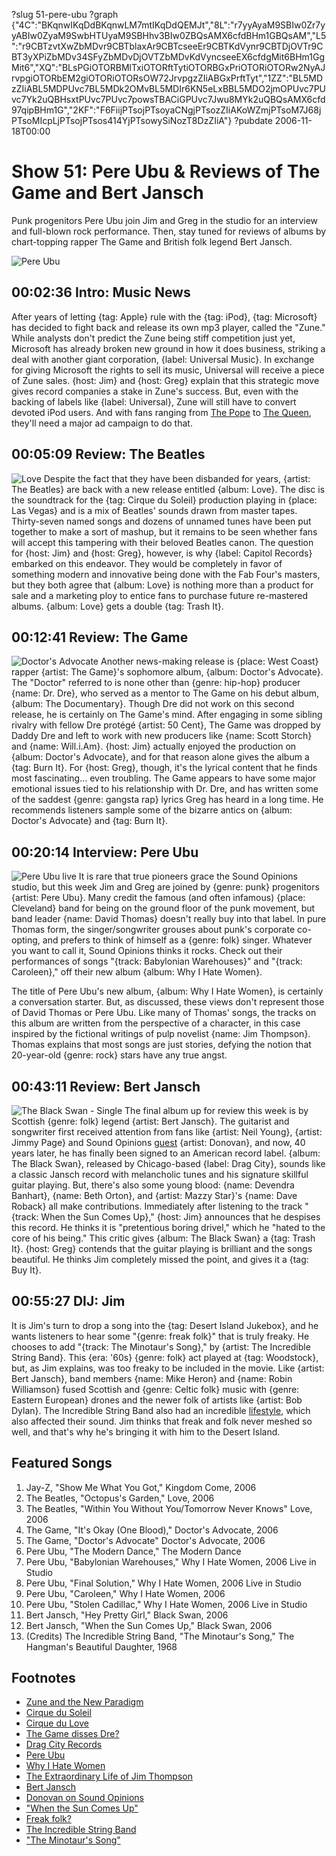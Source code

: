 ?slug 51-pere-ubu
?graph {"4C":"BKqnwIKqDdBKqnwLM7mtIKqDdQEMJt","8L":"r7yyAyaM9SBIw0Zr7yyABIw0ZyaM9SwbHTUyaM9SBHhv3BIw0ZBQsAMX6cfdBHm1GBQsAM","L5":"r9CBTzvtXwZbMDvr9CBTblaxAr9CBTcseeEr9CBTKdVynr9CBTDjOVTr9CBT3yXPiZbMDv34SFyZbMDvDjOVTZbMDvKdVyncseeEX6cfdgMit6BHm1GgMit6","XQ":"BLsPGiOTORBMlTxiOTORftTytiOTORBGxPriOTORiOTORw2NyAJrvpgiOTORbEM2giOTORiOTORsOW72JrvpgzZIiABGxPrftTyt","1ZZ":"BL5MDzZIiABL5MDPUvc7BL5MDk2OMvBL5MDIr6KN5eLxBBL5MDO2jmOPUvc7PUvc7Yk2uQBHsxtPUvc7PUvc7powsTBACiGPUvc7Jwu8MYk2uQBQsAMX6cfd97qipBHm1G","2KF":"F6FiijPTsojPTsoyaCNgjPTsozZIiAKoWZmjPTsoM7J68jPTsoMIcpLjPTsojPTsos414YjPTsowySiNozT8DzZIiA"}
?pubdate 2006-11-18T00:00

# Show 51: Pere Ubu & Reviews of The Game and Bert Jansch
Punk progenitors Pere Ubu join Jim and Greg in the studio for an interview and full-blown rock performance. Then, stay tuned for reviews of albums by chart-topping rapper The Game and British folk legend Bert Jansch.

![Pere Ubu](https://static.soundopinions.org/images/2006/pereubu.jpg)

## 00:02:36 Intro: Music News
After years of letting {tag: Apple} rule with the {tag: iPod}, {tag: Microsoft} has decided to fight back and release its own mp3 player, called the "Zune." While analysts don't predict the Zune being stiff competition just yet, Microsoft has already broken new ground in how it does business, striking a deal with another giant corporation, {label: Universal Music}. In exchange for giving Microsoft the rights to sell its music, Universal will receive a piece of Zune sales. {host: Jim} and {host: Greg} explain that this strategic move gives record companies a stake in Zune's success. But, even with the backing of labels like {label: Universal}, Zune will still have to convert devoted iPod users. And with fans ranging from [The Pope](http://www.theage.com.au/news/breaking/pope-benedict-gets-an-ipod/2006/03/05/1141493545217.html) to [The Queen](http://news.bbc.co.uk/cbbcnews/hi/newsid_4100000/newsid_4104900/4104922.stm), they'll need a major ad campaign to do that. 

## 00:05:09 Review: The Beatles
![Love](https://static.soundopinions.org/assets/51/8L0.jpg)
Despite the fact that they have been disbanded for years, {artist: The Beatles} are back with a new release entitled {album: Love}. The disc is the soundtrack for the {tag: Cirque du Soleil} production playing in {place: Las Vegas} and is a mix of Beatles' sounds drawn from master tapes. Thirty-seven named songs and dozens of unnamed tunes have been put together to make a sort of mashup, but it remains to be seen whether fans will accept this tampering with their beloved Beatles canon. The question for {host: Jim} and {host: Greg}, however, is why {label: Capitol Records} embarked on this endeavor. They would be completely in favor of something modern and innovative being done with the Fab Four's masters, but they both agree that {album: Love} is nothing more than a product for sale and a marketing ploy to entice fans to purchase future re-mastered albums. {album: Love} gets a double {tag: Trash It}.

## 00:12:41 Review: The Game
![Doctor's Advocate](https://static.soundopinions.org/assets/51/L50.jpg)
Another news-making release is {place: West Coast} rapper {artist: The Game}'s sophomore album, {album: Doctor's Advocate}. The "Doctor" referred to is none other than {genre: hip-hop} producer {name: Dr. Dre}, who served as a mentor to The Game on his debut album, {album: The Documentary}. Though Dre did not work on this second release, he is certainly on The Game's mind. After engaging in some sibling rivalry with fellow Dre protégé {artist: 50 Cent}, The Game was dropped by Daddy Dre and left to work with new producers like {name: Scott Storch} and {name: Will.i.Am}. {host: Jim} actually enjoyed the production on {album: Doctor's Advocate}, and for that reason alone gives the album a {tag: Burn It}. For {host: Greg}, though, it's the lyrical content that he finds most fascinating... even troubling. The Game appears to have some major emotional issues tied to his relationship with Dr. Dre, and has written some of the saddest {genre: gangsta rap} lyrics Greg has heard in a long time. He recommends listeners sample some of the bizarre antics on {album: Doctor's Advocate} and {tag: Burn It}.

## 00:20:14 Interview: Pere Ubu
![Pere Ubu live](https://static.soundopinions.org/assets/51/XQ0.jpg)
It is rare that true pioneers grace the Sound Opinions studio, but this week Jim and Greg are joined by {genre: punk} progenitors {artist: Pere Ubu}. Many credit the famous (and often infamous) {place: Cleveland} band for being on the ground floor of the punk movement, but band leader {name: David Thomas} doesn't really buy into that label. In pure Thomas form, the singer/songwriter grouses about punk's corporate co-opting, and prefers to think of himself as a {genre: folk} singer. Whatever you want to call it, Sound Opinions thinks it rocks. Check out their performances of songs "{track: Babylonian Warehouses}" and "{track: Caroleen}," off their new album {album: Why I Hate Women}.

The title of Pere Ubu's new album, {album: Why I Hate Women}, is certainly a conversation starter. But, as discussed, these views don't represent those of David Thomas or Pere Ubu. Like many of Thomas' songs, the tracks on this album are written from the perspective of a character, in this case inspired by the fictional writings of pulp novelist {name: Jim Thompson}. Thomas explains that most songs are just stories, defying the notion that 20-year-old {genre: rock} stars have any true angst.

## 00:43:11 Review: Bert Jansch
![The Black Swan - Single](https://static.soundopinions.org/assets/51/1ZZ0.jpg)
The final album up for review this week is by Scottish {genre: folk} legend {artist: Bert Jansch}. The guitarist and songwriter first received attention from fans like {artist: Neil Young}, {artist: Jimmy Page} and Sound Opinions [guest](/show/7/) {artist: Donovan}, and now, 40 years later, he has finally been signed to an American record label. {album: The Black Swan}, released by Chicago-based {label: Drag City}, sounds like a classic Jansch record with melancholic tunes and his signature skillful guitar playing. But, there's also some young blood: {name: Devendra Banhart}, {name: Beth Orton}, and {artist: Mazzy Star}'s {name: Dave Roback} all make contributions. Immediately after listening to the track "{track: When the Sun Comes Up}," {host: Jim} announces that he despises this record. He thinks it is "pretentious boring drivel," which he "hated to the core of his being." This critic gives {album: The Black Swan} a {tag: Trash It}. {host: Greg} contends that the guitar playing is brilliant and the songs beautiful. He thinks Jim completely missed the point, and gives it a {tag: Buy It}.

## 00:55:27 DIJ: Jim
It is Jim's turn to drop a song into the {tag: Desert Island Jukebox}, and he wants listeners to hear some "{genre: freak folk}" that is truly freaky. He chooses to add "{track: The Minotaur's Song}," by {artist: The Incredible String Band}. This {era: '60s} {genre: folk} act played at {tag: Woodstock}, but, as Jim explains, was too freaky to be included in the movie. Like {artist: Bert Jansch}, band members {name: Mike Heron} and {name: Robin Williamson} fused Scottish and {genre: Celtic folk} music with {genre: Eastern European} drones and the newer folk of artists like {artist: Bob Dylan}. The Incredible String Band also had an incredible [lifestyle](http://en.wikipedia.org/wiki/Free_love), which also affected their sound. Jim thinks that freak and folk never meshed so well, and that's why he's bringing it with him to the Desert Island. 

## Featured Songs
1. Jay-Z, "Show Me What You Got," Kingdom Come, 2006
2. The Beatles, "Octopus's Garden," Love, 2006
3. The Beatles, "Within You Without You/Tomorrow Never Knows" Love, 2006
4. The Game, "It's Okay (One Blood)," Doctor's Advocate, 2006
5. The Game, "Doctor's Advocate" Doctor's Advocate, 2006
6. Pere Ubu, "The Modern Dance," The Modern Dance
7. Pere Ubu, "Babylonian Warehouses," Why I Hate Women, 2006 Live in Studio
8. Pere Ubu, "Final Solution," Why I Hate Women, 2006 Live in Studio
9. Pere Ubu, "Caroleen," Why I Hate Women, 2006
10. Pere Ubu, "Stolen Cadillac," Why I Hate Women, 2006 Live in Studio
11. Bert Jansch, "Hey Pretty Girl," Black Swan, 2006
12. Bert Jansch, "When the Sun Comes Up," Black Swan, 2006
13. (Credits) The Incredible String Band, "The Minotaur's Song," The Hangman's Beautiful Daughter, 1968

## Footnotes
- [Zune and the New Paradigm](http://opinion.latimes.com/bitplayer/2006/11/zune_and_the_ne.html)
- [Cirque du Soleil](http://www.cirquedusoleil.com/)
- [Cirque du Love](http://www.cirquedusoleil.com/en/shows/love/default.aspx)
- [The Game disses Dre?](http://www.xxlmag.com/news/bloggers/2006/08/game-to-diss-dr-dre/)
- [Drag City Records](http://www.dragcity.com/)
- [Pere Ubu](http://www.ubuprojex.com/)
- [Why I Hate Women](http://www.allmusic.com/album/why-i-hate-women-mw0000449411)
- [The Extraordinary Life of Jim Thompson](http://www.crimetime.co.uk/features/jimthompson.php)
- [Bert Jansch](http://en.wikipedia.org/wiki/Bert_Jansch)
- [Donovan on Sound Opinions](http://www.soundopinions.org/show/7/)
- ["When the Sun Comes Up"](https://www.youtube.com/watch?v=A0HWUow2Gj0)
- [Freak folk?](http://altmusic.about.com/od/genres/a/freak-folk.htm)
- [The Incredible String Band](http://www.allmusic.com/artist/the-incredible-string-band-mn0000099561)
- ["The Minotaur's Song"](https://www.youtube.com/watch?v=GSQrzHOtbPI)

